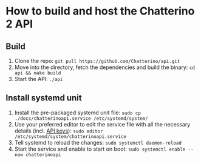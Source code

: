 # How to build and host the Chatterino 2 API

## Build

1. Clone the repo: `git pull https://github.com/Chatterino/api.git`
2. Move into the directory, fetch the dependencies and build the binary: `cd api && make build`
3. Start the API: `./api`

## Install systemd unit
1. Install the pre-packaged systemd unit file: `sudo cp ./docs/chatterinoapi.service /etc/systemd/system/`
2. Use your preferred editor to edit the service file with all the necessary details (incl. [API keys](https://github.com/Chatterino/api/blob/master/docs/apikeys.md)): `sudo editor /etc/systemd/system/chatterinoapi.service`
3. Tell systemd to reload the changes: `sudo systemctl daemon-reload`
4. Start the service and enable to start on boot: `sudo systemctl enable --now chatterinoapi`